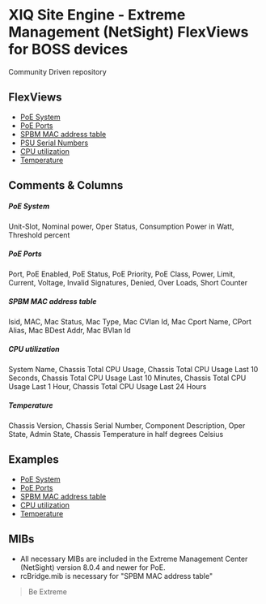 # XIQ Site Engine - Extreme Management (NetSight) FlexViews for BOSS devices

Community Driven repository

## FlexViews
* [PoE System](tpl/BOSS_VOSS_PoE_Main.tpl)
* [PoE Ports](tpl/BOSS_PoE_Ports.tpl)
* [SPBM MAC address table](tpl/BOSS_SPBM_MAC_TABLE.tpl)
* [PSU Serial Numbers](tpl/BOSS_PSU_Serial_Numbers.tpl)
* [CPU utilization](tpl/BOSS_Device_CPU.tpl)
* [Temperature](tpl/BOSS_Device_Temperature.tpl)

## Comments & Columns

##### PoE System
Unit-Slot, Nominal power, Oper Status, Consumption Power in Watt, Threshold percent

##### PoE Ports
Port, PoE Enabled, PoE Status, PoE Priority, PoE Class, Power, Limit, Current, Voltage, Invalid Signatures, Denied, Over Loads, Short Counter

##### SPBM MAC address table
Isid, MAC, Mac Status, Mac Type, Mac CVlan Id, Mac Cport Name, CPort Alias, Mac BDest Addr, Mac BVlan Id

##### CPU utilization
System Name, Chassis Total CPU Usage, Chassis Total CPU Usage Last 10 Seconds, Chassis Total CPU Usage Last 10 Minutes, Chassis Total CPU Usage Last 1 Hour, Chassis Total CPU Usage Last 24 Hours

##### Temperature
Chassis Version, Chassis Serial Number, Component Description, Oper State, Admin State, Chassis Temperature in half degrees Celsius


## Examples
* [PoE System](sample/BOSS_VOSS_PoE_Main.png)
* [PoE Ports](sample/BOSS_PoE_Ports.png)
* [SPBM MAC address table](sample/BOSS_SPBM_MAC_TABLE.png)
* [CPU utilization](sample/BOSS_Device_CPU.PNG)
* [Temperature](sample/BOSS_Device_Temperature.PNG)

## MIBs
* All necessary MIBs are included in the Extreme Management Center (NetSight) version 8.0.4 and newer for PoE.
* rcBridge.mib is necessary for "SPBM MAC address table"

>Be Extreme